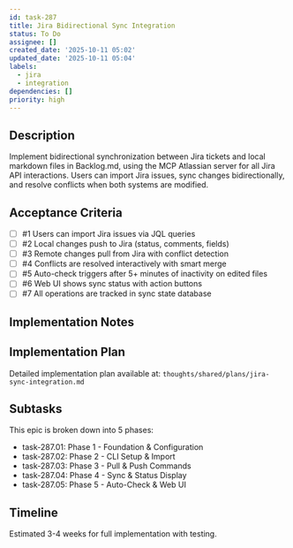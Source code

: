```yaml
---
id: task-287
title: Jira Bidirectional Sync Integration
status: To Do
assignee: []
created_date: '2025-10-11 05:02'
updated_date: '2025-10-11 05:04'
labels:
  - jira
  - integration
dependencies: []
priority: high
---
```


## Description

<!-- SECTION:DESCRIPTION:BEGIN -->
Implement bidirectional synchronization between Jira tickets and local markdown files in Backlog.md, using the MCP Atlassian server for all Jira API interactions. Users can import Jira issues, sync changes bidirectionally, and resolve conflicts when both systems are modified.
<!-- SECTION:DESCRIPTION:END -->

## Acceptance Criteria
<!-- AC:BEGIN -->
- [ ] #1 Users can import Jira issues via JQL queries
- [ ] #2 Local changes push to Jira (status, comments, fields)
- [ ] #3 Remote changes pull from Jira with conflict detection
- [ ] #4 Conflicts are resolved interactively with smart merge
- [ ] #5 Auto-check triggers after 5+ minutes of inactivity on edited files
- [ ] #6 Web UI shows sync status with action buttons
- [ ] #7 All operations are tracked in sync state database
<!-- AC:END -->

## Implementation Notes

<!-- SECTION:NOTES:BEGIN -->
## Implementation Plan

Detailed implementation plan available at:
`thoughts/shared/plans/jira-sync-integration.md`

## Subtasks

This epic is broken down into 5 phases:
- task-287.01: Phase 1 - Foundation & Configuration
- task-287.02: Phase 2 - CLI Setup & Import
- task-287.03: Phase 3 - Pull & Push Commands
- task-287.04: Phase 4 - Sync & Status Display
- task-287.05: Phase 5 - Auto-Check & Web UI

## Timeline

Estimated 3-4 weeks for full implementation with testing.
<!-- SECTION:NOTES:END -->
